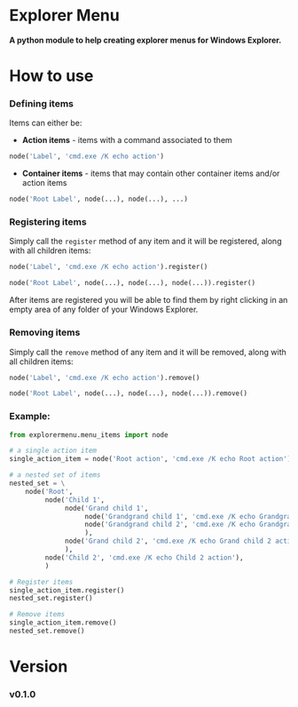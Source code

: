 Explorer Menu
========================================================
**A python module to help creating explorer menus for Windows Explorer.**

How to use
========================================================
### Defining items

Items can either be:
 - **Action items** - items with a command associated to them

```python
node('Label', 'cmd.exe /K echo action')
```

 - **Container items** - items that may contain other container items and/or action items

```python
node('Root Label', node(...), node(...), ...)
```

### Registering items

Simply call the `register` method of any item and it will be registered, along with all children items:

```python
node('Label', 'cmd.exe /K echo action').register()

node('Root Label', node(...), node(...), node(...)).register()
```

After items are registered you will be able to find them by right clicking
in an empty area of any folder of your Windows Explorer.

### Removing items

Simply call the `remove` method of any item and it will be removed, along with all children items:
```python
node('Label', 'cmd.exe /K echo action').remove()

node('Root Label', node(...), node(...), node(...)).remove()
```

### Example:
```python
from explorermenu.menu_items import node

# a single action item
single_action_item = node('Root action', 'cmd.exe /K echo Root action')

# a nested set of items
nested_set = \
    node('Root',
         node('Child 1',
              node('Grand child 1',
                   node('Grandgrand child 1', 'cmd.exe /K echo Grandgrand child 1 action'),
                   node('Grandgrand child 2', 'cmd.exe /K echo Grandgrand child 2 action'),
                   ),
              node('Grand child 2', 'cmd.exe /K echo Grand child 2 action')
              ),
         node('Child 2', 'cmd.exe /K echo Child 2 action'),
         )

# Register items
single_action_item.register()
nested_set.register()

# Remove items
single_action_item.remove()
nested_set.remove()
```
Version
========================================================
### v0.1.0
